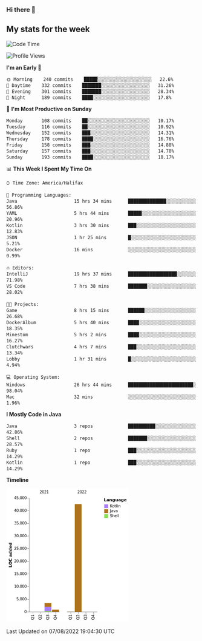 ### Hi there 👋

## My stats for the week
<!--START_SECTION:waka-->
![Code Time](http://img.shields.io/badge/Code%20Time-369%20hrs%205%20mins-blue)

![Profile Views](http://img.shields.io/badge/Profile%20Views-0-blue)

**I'm an Early 🐤** 

```text
🌞 Morning    240 commits    █████░░░░░░░░░░░░░░░░░░░░   22.6% 
🌆 Daytime    332 commits    ███████░░░░░░░░░░░░░░░░░░   31.26% 
🌃 Evening    301 commits    ███████░░░░░░░░░░░░░░░░░░   28.34% 
🌙 Night      189 commits    ████░░░░░░░░░░░░░░░░░░░░░   17.8%

```
📅 **I'm Most Productive on Sunday** 

```text
Monday       108 commits    ██░░░░░░░░░░░░░░░░░░░░░░░   10.17% 
Tuesday      116 commits    ██░░░░░░░░░░░░░░░░░░░░░░░   10.92% 
Wednesday    152 commits    ███░░░░░░░░░░░░░░░░░░░░░░   14.31% 
Thursday     178 commits    ████░░░░░░░░░░░░░░░░░░░░░   16.76% 
Friday       158 commits    ███░░░░░░░░░░░░░░░░░░░░░░   14.88% 
Saturday     157 commits    ███░░░░░░░░░░░░░░░░░░░░░░   14.78% 
Sunday       193 commits    ████░░░░░░░░░░░░░░░░░░░░░   18.17%

```


📊 **This Week I Spent My Time On** 

```text
⌚︎ Time Zone: America/Halifax

💬 Programming Languages: 
Java                     15 hrs 34 mins      ██████████████░░░░░░░░░░░   56.86% 
YAML                     5 hrs 44 mins       █████░░░░░░░░░░░░░░░░░░░░   20.96% 
Kotlin                   3 hrs 30 mins       ███░░░░░░░░░░░░░░░░░░░░░░   12.83% 
JSON                     1 hr 25 mins        █░░░░░░░░░░░░░░░░░░░░░░░░   5.21% 
Docker                   16 mins             ░░░░░░░░░░░░░░░░░░░░░░░░░   0.99%

🔥 Editors: 
IntelliJ                 19 hrs 37 mins      ██████████████████░░░░░░░   71.98% 
VS Code                  7 hrs 38 mins       ███████░░░░░░░░░░░░░░░░░░   28.02%

🐱‍💻 Projects: 
Game                     8 hrs 15 mins       ██████░░░░░░░░░░░░░░░░░░░   26.68% 
DockerAlbum              5 hrs 40 mins       ████░░░░░░░░░░░░░░░░░░░░░   18.35% 
Minestom                 5 hrs 2 mins        ████░░░░░░░░░░░░░░░░░░░░░   16.27% 
Clutchwars               4 hrs 7 mins        ███░░░░░░░░░░░░░░░░░░░░░░   13.34% 
Lobby                    1 hr 31 mins        █░░░░░░░░░░░░░░░░░░░░░░░░   4.94%

💻 Operating System: 
Windows                  26 hrs 44 mins      ████████████████████████░   98.04% 
Mac                      32 mins             ░░░░░░░░░░░░░░░░░░░░░░░░░   1.96%

```

**I Mostly Code in Java** 

```text
Java                     3 repos             ██████████░░░░░░░░░░░░░░░   42.86% 
Shell                    2 repos             ███████░░░░░░░░░░░░░░░░░░   28.57% 
Ruby                     1 repo              ███░░░░░░░░░░░░░░░░░░░░░░   14.29% 
Kotlin                   1 repo              ███░░░░░░░░░░░░░░░░░░░░░░   14.29%

```


**Timeline**

![Chart not found](https://raw.githubusercontent.com/lyndseyy/lyndseyy/main/charts/bar_graph.png) 


 Last Updated on 07/08/2022 19:04:30 UTC
<!--END_SECTION:waka-->